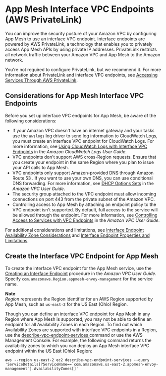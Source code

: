 # App Mesh Interface VPC Endpoints \(AWS PrivateLink\)<a name="vpc-endpoints"></a>

You can improve the security posture of your Amazon VPC by configuring App Mesh to use an interface VPC endpoint\. Interface endpoints are powered by AWS PrivateLink, a technology that enables you to privately access App Mesh APIs by using private IP addresses\. PrivateLink restricts all network traffic between your Amazon VPC and App Mesh to the Amazon network\.

You're not required to configure PrivateLink, but we recommend it\. For more information about PrivateLink and interface VPC endpoints, see [Accessing Services Through AWS PrivateLink](https://docs.aws.amazon.com/vpc/latest/userguide/what-is-amazon-vpc.html#what-is-privatelink)\.

## Considerations for App Mesh Interface VPC Endpoints<a name="app-mesh-vpc-endpoint-considerations"></a>

Before you set up interface VPC endpoints for App Mesh, be aware of the following considerations:
+ If your Amazon VPC doesn't have an internet gateway and your tasks use the `awslogs` log driver to send log information to CloudWatch Logs, you must create an interface VPC endpoint for CloudWatch Logs\. For more information, see [Using CloudWatch Logs with Interface VPC Endpoints](https://docs.aws.amazon.com/AmazonCloudWatch/latest/logs/cloudwatch-logs-and-interface-VPC.html) in the *Amazon CloudWatch Logs User Guide*\.
+ VPC endpoints don't support AWS cross\-Region requests\. Ensure that you create your endpoint in the same Region where you plan to issue your API calls to App Mesh\.
+ VPC endpoints only support Amazon\-provided DNS through Amazon Route 53 \. If you want to use your own DNS, you can use conditional DNS forwarding\. For more information, see [DHCP Options Sets](https://docs.aws.amazon.com/vpc/latest/userguide/VPC_DHCP_Options.html) in the *Amazon VPC User Guide*\.
+ The security group attached to the VPC endpoint must allow incoming connections on port 443 from the private subnet of the Amazon VPC\.
+ Controlling access to App Mesh by attaching an endpoint policy to the VPC endpoint isn't supported\. By default, full access to the service will be allowed through the endpoint\. For more information, see [Controlling Access to Services with VPC Endpoints](https://docs.aws.amazon.com/vpc/latest/userguide/vpc-endpoints-access.html) in the *Amazon VPC User Guide*\.

For additional considerations and limitations, see [Interface Endpoint Availability Zone Considerations](https://docs.aws.amazon.com/vpc/latest/userguide/vpce-interface.html#vpce-interface-availability-zones) and [Interface Endpoint Properties and Limitations](https://docs.aws.amazon.com/vpc/latest/userguide/vpce-interface.html#vpce-interface-limitations)\.

## Create the Interface VPC Endpoint for App Mesh<a name="app-mesh-setting-up-vpc-create"></a>

To create the interface VPC endpoint for the App Mesh service, use the [Creating an Interface Endpoint](https://docs.aws.amazon.com/vpc/latest/userguide/vpce-interface.html#create-interface-endpoint) procedure in the *Amazon VPC User Guide*\. Specify `com.amazonaws.Region.appmesh-envoy-management` for the service name\.

**Note**  
*Region* represents the Region identifier for an AWS Region supported by App Mesh, such as `us-east-2` for the US East \(Ohio\) Region\.

Though you can define an interface VPC endpoint for App Mesh in any Region where App Mesh is supported, you may not be able to define an endpoint for all Availability Zones in each Region\. To find out which Availability Zones are supported with interface VPC endpoints in a Region, use the [describe\-vpc\-endpoint\-services ](https://docs.aws.amazon.com/cli/latest/reference/ec2/describe-vpc-endpoint-services.html)command or use the AWS Management Console\. For example, the following command returns the availability zones to which you can deploy an App Mesh interface VPC endpoint within the US East \(Ohio\) Region: 

```
aws --region us-east-2 ec2 describe-vpc-endpoint-services --query 'ServiceDetails[?ServiceName==`com.amazonaws.us-east-2.appmesh-envoy-management`].AvailabilityZones[]'
```